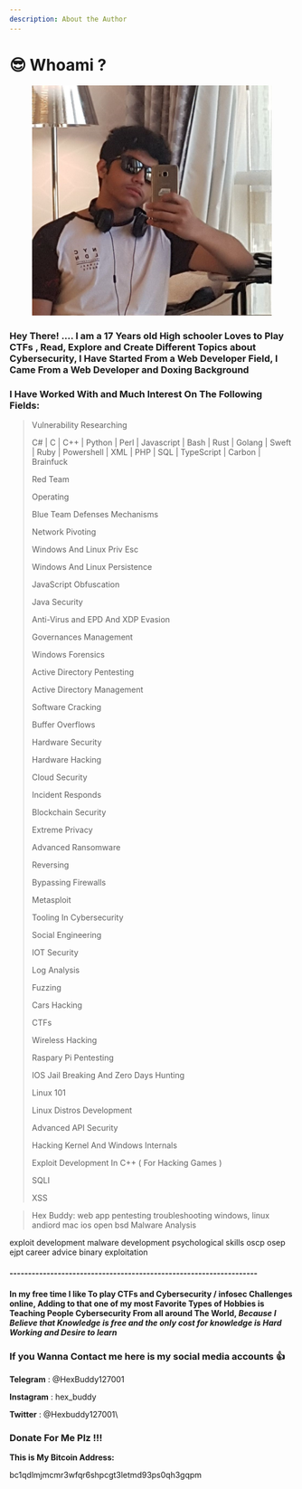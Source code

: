 ```yaml
---
description: About the Author
---
```


# 😎 Whoami ?

<figure><img src=".gitbook/assets/hottest guy in the world.jpg" alt=""><figcaption></figcaption></figure>

### Hey There! .... I am a 17 Years old High schooler Loves to Play CTFs , Read, Explore and Create Different Topics about Cybersecurity, I Have Started From a Web Developer Field, I Came From a Web Developer and Doxing Background&#x20;

### &#x20;I Have Worked With and Much Interest On The Following Fields:

> Vulnerability Researching&#x20;
>
> C# | C | C++ | Python | Perl | Javascript | Bash | Rust | Golang | Sweft | Ruby | Powershell | XML | PHP | SQL | TypeScript | Carbon | Brainfuck&#x20;
>
> Red Team&#x20;
>
> Operating&#x20;
>
> Blue Team Defenses Mechanisms&#x20;
>
> Network Pivoting&#x20;
>
> Windows And Linux Priv Esc&#x20;
>
> Windows And Linux Persistence&#x20;
>
> JavaScript Obfuscation&#x20;
>
> Java Security&#x20;
>
> Anti-Virus and EPD And XDP Evasion&#x20;
>
> Governances Management&#x20;
>
> Windows Forensics&#x20;
>
> Active Directory Pentesting&#x20;
>
> Active Directory Management&#x20;
>
> Software Cracking&#x20;
>
> Buffer Overflows&#x20;
>
> Hardware Security&#x20;
>
> Hardware Hacking&#x20;
>
> Cloud Security&#x20;
>
> Incident Responds&#x20;
>
> Blockchain Security&#x20;
>
> Extreme Privacy&#x20;
>
> Advanced Ransomware&#x20;
>
> Reversing&#x20;
>
> Bypassing Firewalls&#x20;
>
> Metasploit&#x20;
>
> Tooling In Cybersecurity&#x20;
>
> Social Engineering&#x20;
>
> IOT Security&#x20;
>
> Log Analysis&#x20;
>
> Fuzzing&#x20;
>
> Cars Hacking&#x20;
>
> CTFs&#x20;
>
> Wireless Hacking&#x20;
>
> Raspary Pi Pentesting&#x20;
>
> IOS Jail Breaking And Zero Days Hunting&#x20;
>
> Linux 101&#x20;
>
> Linux Distros Development&#x20;
>
> Advanced API Security&#x20;
>
> Hacking Kernel And Windows Internals&#x20;
>
> Exploit Development In C++ ( For Hacking Games )&#x20;
>
> SQLI&#x20;
>
> &#x20;XSS

> Hex Buddy: web app pentesting troubleshooting windows, linux andiord mac ios open bsd Malware Analysis

exploit development malware development psychological skills oscp osep ejpt career advice binary exploitation

#### -------------------------------------------------------------------

#### In my free time I like To play CTFs and Cybersecurity / infosec Challenges online, Adding to that one of my most Favorite Types of Hobbies is Teaching People Cybersecurity From all around The World,  _Because I Believe that Knowledge is free and the only cost for knowledge is Hard Working and Desire to learn_

### If you Wanna Contact me here is my social media accounts :thumbsup:

**Telegram** : @HexBuddy127001

**Instagram** : hex\_buddy

**Twitter** : @Hexbuddy127001\


### Donate For Me Plz !!!

**This is My Bitcoin Address:**

bc1qdlmjmcmr3wfqr6shpcgt3letmd93ps0qh3gqpm
